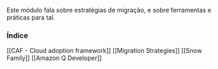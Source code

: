 Este módulo fala sobre estratégias de migração, e sobre ferramentas e práticas para tal.


### Índice
[[CAF - Cloud adoption framework]]
[[Migration Strategies]]
[[Snow Family]]
[[Amazon Q Developer]]
